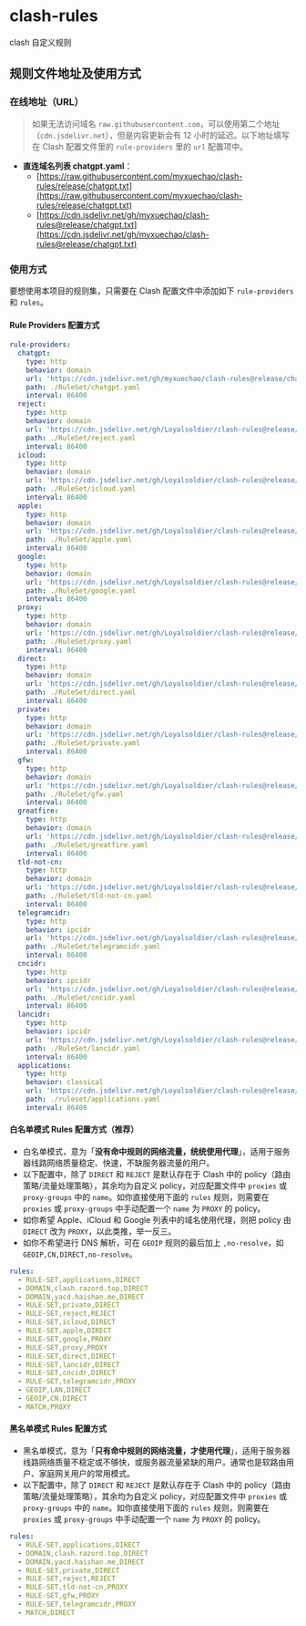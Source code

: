 # clash-rules

clash 自定义规则

## 规则文件地址及使用方式

### 在线地址（URL）

> 如果无法访问域名 `raw.githubusercontent.com`，可以使用第二个地址（`cdn.jsdelivr.net`），但是内容更新会有 12 小时的延迟。以下地址填写在 Clash 配置文件里的 `rule-providers` 里的 `url` 配置项中。

- **直连域名列表 chatgpt.yaml**：
  - [https://raw.githubusercontent.com/myxuechao/clash-rules/release/chatgpt.txt](https://raw.githubusercontent.com/myxuechao/clash-rules/release/chatgpt.txt)
  - [https://cdn.jsdelivr.net/gh/myxuechao/clash-rules@release/chatgpt.txt](https://cdn.jsdelivr.net/gh/myxuechao/clash-rules@release/chatgpt.txt)

### 使用方式

要想使用本项目的规则集，只需要在 Clash 配置文件中添加如下 `rule-providers` 和 `rules`。

#### Rule Providers 配置方式

```yaml
rule-providers:
  chatgpt:
    type: http
    behavior: domain
    url: 'https://cdn.jsdelivr.net/gh/myxuechao/clash-rules@release/chatgpt.txt'
    path: ./RuleSet/chatgpt.yaml
    interval: 86400
  reject:
    type: http
    behavior: domain
    url: 'https://cdn.jsdelivr.net/gh/Loyalsoldier/clash-rules@release/reject.txt'
    path: ./RuleSet/reject.yaml
    interval: 86400
  icloud:
    type: http
    behavior: domain
    url: 'https://cdn.jsdelivr.net/gh/Loyalsoldier/clash-rules@release/icloud.txt'
    path: ./RuleSet/icloud.yaml
    interval: 86400
  apple:
    type: http
    behavior: domain
    url: 'https://cdn.jsdelivr.net/gh/Loyalsoldier/clash-rules@release/apple.txt'
    path: ./RuleSet/apple.yaml
    interval: 86400
  google:
    type: http
    behavior: domain
    url: 'https://cdn.jsdelivr.net/gh/Loyalsoldier/clash-rules@release/google.txt'
    path: ./RuleSet/google.yaml
    interval: 86400
  proxy:
    type: http
    behavior: domain
    url: 'https://cdn.jsdelivr.net/gh/Loyalsoldier/clash-rules@release/proxy.txt'
    path: ./RuleSet/proxy.yaml
    interval: 86400
  direct:
    type: http
    behavior: domain
    url: 'https://cdn.jsdelivr.net/gh/Loyalsoldier/clash-rules@release/direct.txt'
    path: ./RuleSet/direct.yaml
    interval: 86400
  private:
    type: http
    behavior: domain
    url: 'https://cdn.jsdelivr.net/gh/Loyalsoldier/clash-rules@release/private.txt'
    path: ./RuleSet/private.yaml
    interval: 86400
  gfw:
    type: http
    behavior: domain
    url: 'https://cdn.jsdelivr.net/gh/Loyalsoldier/clash-rules@release/gfw.txt'
    path: ./RuleSet/gfw.yaml
    interval: 86400
  greatfire:
    type: http
    behavior: domain
    url: 'https://cdn.jsdelivr.net/gh/Loyalsoldier/clash-rules@release/greatfire.txt'
    path: ./RuleSet/greatfire.yaml
    interval: 86400
  tld-not-cn:
    type: http
    behavior: domain
    url: 'https://cdn.jsdelivr.net/gh/Loyalsoldier/clash-rules@release/tld-not-cn.txt'
    path: ./RuleSet/tld-not-cn.yaml
    interval: 86400
  telegramcidr:
    type: http
    behavior: ipcidr
    url: 'https://cdn.jsdelivr.net/gh/Loyalsoldier/clash-rules@release/telegramcidr.txt'
    path: ./RuleSet/telegramcidr.yaml
    interval: 86400
  cncidr:
    type: http
    behavior: ipcidr
    url: 'https://cdn.jsdelivr.net/gh/Loyalsoldier/clash-rules@release/cncidr.txt'
    path: ./RuleSet/cncidr.yaml
    interval: 86400
  lancidr:
    type: http
    behavior: ipcidr
    url: 'https://cdn.jsdelivr.net/gh/Loyalsoldier/clash-rules@release/lancidr.txt'
    path: ./RuleSet/lancidr.yaml
    interval: 86400
  applications:
    type: http
    behavior: classical
    url: 'https://cdn.jsdelivr.net/gh/Loyalsoldier/clash-rules@release/applications.txt'
    path: ./ruleset/applications.yaml
    interval: 86400
```

#### 白名单模式 Rules 配置方式（推荐）

- 白名单模式，意为「**没有命中规则的网络流量，统统使用代理**」，适用于服务器线路网络质量稳定、快速，不缺服务器流量的用户。
- 以下配置中，除了 `DIRECT` 和 `REJECT` 是默认存在于 Clash 中的 policy（路由策略/流量处理策略），其余均为自定义 policy，对应配置文件中 `proxies` 或 `proxy-groups` 中的 `name`。如你直接使用下面的 `rules` 规则，则需要在 `proxies` 或 `proxy-groups` 中手动配置一个 `name` 为 `PROXY` 的 policy。
- 如你希望 Apple、iCloud 和 Google 列表中的域名使用代理，则把 policy 由 `DIRECT` 改为 `PROXY`，以此类推，举一反三。
- 如你不希望进行 DNS 解析，可在 `GEOIP` 规则的最后加上 `,no-resolve`，如 `GEOIP,CN,DIRECT,no-resolve`。

```yaml
rules:
  - RULE-SET,applications,DIRECT
  - DOMAIN,clash.razord.top,DIRECT
  - DOMAIN,yacd.haishan.me,DIRECT
  - RULE-SET,private,DIRECT
  - RULE-SET,reject,REJECT
  - RULE-SET,icloud,DIRECT
  - RULE-SET,apple,DIRECT
  - RULE-SET,google,PROXY
  - RULE-SET,proxy,PROXY
  - RULE-SET,direct,DIRECT
  - RULE-SET,lancidr,DIRECT
  - RULE-SET,cncidr,DIRECT
  - RULE-SET,telegramcidr,PROXY
  - GEOIP,LAN,DIRECT
  - GEOIP,CN,DIRECT
  - MATCH,PROXY
```

#### 黑名单模式 Rules 配置方式

- 黑名单模式，意为「**只有命中规则的网络流量，才使用代理**」，适用于服务器线路网络质量不稳定或不够快，或服务器流量紧缺的用户。通常也是软路由用户、家庭网关用户的常用模式。
- 以下配置中，除了 `DIRECT` 和 `REJECT` 是默认存在于 Clash 中的 policy（路由策略/流量处理策略），其余均为自定义 policy，对应配置文件中 `proxies` 或 `proxy-groups` 中的 `name`。如你直接使用下面的 `rules` 规则，则需要在 `proxies` 或 `proxy-groups` 中手动配置一个 `name` 为 `PROXY` 的 policy。

```yaml
rules:
  - RULE-SET,applications,DIRECT
  - DOMAIN,clash.razord.top,DIRECT
  - DOMAIN,yacd.haishan.me,DIRECT
  - RULE-SET,private,DIRECT
  - RULE-SET,reject,REJECT
  - RULE-SET,tld-not-cn,PROXY
  - RULE-SET,gfw,PROXY
  - RULE-SET,telegramcidr,PROXY
  - MATCH,DIRECT
```
